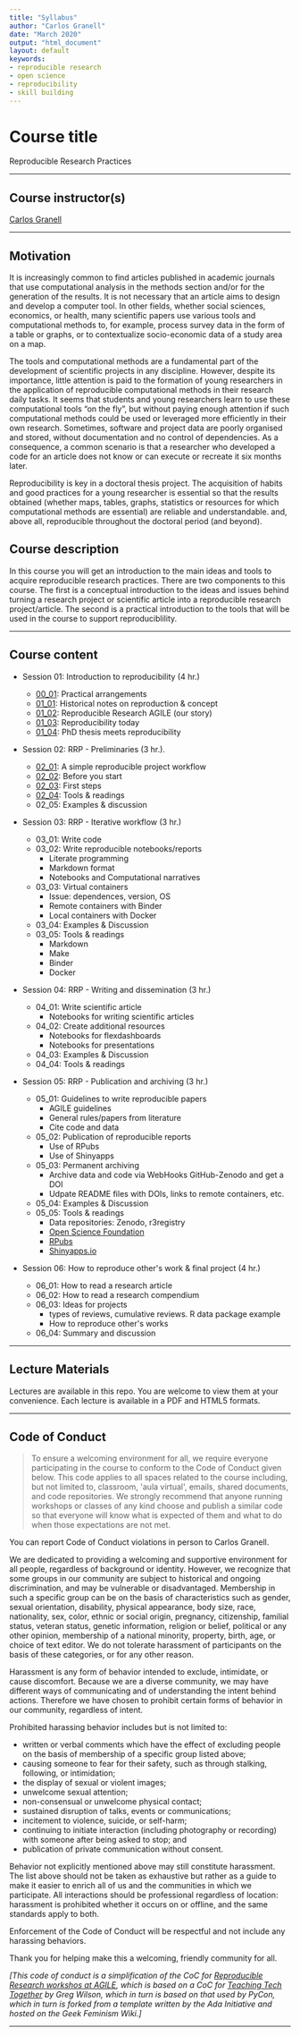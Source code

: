 ```yaml
---
title: "Syllabus"
author: "Carlos Granell"
date: "March 2020"
output: "html_document"
layout: default
keywords:
- reproducible research
- open science
- reproducibility
- skill building
---
```



# Course title

Reproducible Research Practices

---

## Course instructor(s)
[Carlos Granell](http://carlosgranell.eu) 

---

## Motivation 

It is increasingly common to find articles published in academic journals that use computational analysis in the methods section and/or for the generation of the results. It is not necessary that an article aims to design and develop a computer tool. In other fields, whether social sciences, economics, or health, many scientific papers use various tools and computational methods to, for example, process survey data in the form of a table or graphs, or to contextualize socio-economic data of a study area on a map.

The tools and computational methods are a fundamental part of the development of scientific projects in any discipline. However, despite its importance, little attention is paid to the formation of young researchers in the application of reproducible computational methods in their research daily tasks. It seems that students and young researchers learn to use these computational tools “on the fly”, but without paying enough attention if such computational methods could be used or leveraged more efficiently in their own research. Sometimes, software and project data are poorly organised and stored, without documentation and no control of dependencies. As a consequence, a common scenario is that a researcher who developed a code for an article does not know or can execute or recreate it six months later.

Reproducibility is key in a doctoral thesis project. The acquisition of habits and good practices for a young researcher is essential so that the results obtained (whether maps, tables, graphs, statistics or resources for which computational methods are essential) are reliable and understandable. and, above all, reproducible throughout the doctoral period (and beyond).

## Course description

In this course you will get an introduction to the main ideas and tools to acquire reproducible research practices. There are two components to this course. The first is a conceptual introduction to the ideas and issues behind  turning a research project or scientific article into a reproducible research project/article. The second is a practical introduction to the tools that will be used in the course to support reproduciblility. 

---

## Course content

* Session 01: Introduction to reproducibility (4 hr.)
  * [00_01](http://www3.uji.es/~canut/rrp20/00_01.html): Practical arrangements
  * [01_01](http://www3.uji.es/~canut/rrp20/01_01.html): Historical notes on reproduction & concept
  * [01_02](http://www3.uji.es/~canut/rrp20/01_02.html): Reproducible Research AGILE (our story)
  * [01_03](http://www3.uji.es/~canut/rrp20/01_03.html): Reproducibility today
  * [01_04](http://www3.uji.es/~canut/rrp20/01_04.html): PhD thesis meets reproducibility

* Session 02: RRP - Preliminaries (3 hr.).
  * [02_01](http://www3.uji.es/~canut/rrp20/02_01.html): A simple reproducible project workflow 
  * [02_02](http://www3.uji.es/~canut/rrp20/02_02.html): Before you start 
  * [02_03](http://www3.uji.es/~canut/rrp20/02_03.html): First steps
  * [02_04](http://www3.uji.es/~canut/rrp20/02_04.html): Tools & readings
  * 02_05: Examples & discussion
  
* Session 03: RRP - Iterative workflow (3 hr.)
  * 03_01: Write code
  * 03_02: Write reproducible notebooks/reports
    * Literate programming 
    * Markdown format
    * Notebooks and Computational narratives
  * 03_03: Virtual containers
    * Issue: dependences, version, OS
    * Remote containers with Binder
    * Local containers with Docker
  * 03_04: Examples & Discussion
  * 03_05: Tools & readings
    * Markdown
    * Make
    * Binder
    * Docker
    
* Session 04: RRP - Writing and dissemination (3 hr.)
  * 04_01: Write scientific article
    * Notebooks for writing scientific articles
  * 04_02: Create additional resources
    * Notebooks for flexdashboards
    * Notebooks for presentations
  * 04_03: Examples & Discussion
  * 04_04: Tools & readings

* Session 05: RRP - Publication and archiving (3 hr.)
  * 05_01: Guidelines to write reproducible papers
    * AGILE guidelines
    * General rules/papers from literature
    * Cite code and data
  * 05_02: Publication of reproducible reports
    * Use of RPubs
    * Use of Shinyapps 
  * 05_03: Permanent archiving 
    * Archive data and code via WebHooks GitHub-Zenodo and get a DOI
    * Udpate README files with DOIs, links to remote containers, etc.
  * 05_04: Examples & Discussion  
  * 05_05: Tools & readings
    * Data repositories: Zenodo, r3registry
    * [Open Science Foundation](https://osf.io/)
    * [RPubs](https://rpubs.com/)
    * [Shinyapps.io](https://www.shinyapps.io/)
  
* Session 06: How to reproduce other's work & final project (4 hr.)
  * 06_01: How to read a research article
  * 06_02: How to read a research compendium
  * 06_03: Ideas for projects
    * types of reviews, cumulative reviews. R data package example
    * How to reproduce other's works
  * 06_04: Summary and discussion

---

## Lecture Materials

Lectures are available in this repo. You are welcome to view them at your convenience. Each lecture is available in a PDF and HTML5 formats. 

---


## Code of Conduct

> To ensure a welcoming environment for all, we require everyone participating in the course to conform to the Code of Conduct given below. This code applies to all spaces related to the course including, but not limited to, classroom, 'aula virtual', emails, shared documents, and code repositories. We strongly recommend that anyone running workshops or classes of any kind choose and publish a similar code so that everyone will know what is expected of them and what to do when those expectations are not met.

You can report Code of Conduct violations in person to Carlos Granell.

We are dedicated to providing a welcoming and supportive environment for all people, regardless of background or identity. However, we recognize that some groups in our community are subject to historical and ongoing discrimination, and may be vulnerable or disadvantaged. Membership in such a specific group can be on the basis of characteristics such as gender, sexual orientation, disability, physical appearance, body size, race, nationality, sex, color, ethnic or social origin, pregnancy, citizenship, familial status, veteran status, genetic information, religion or belief, political or any other opinion, membership of a national minority, property, birth, age, or choice of text editor. We do not tolerate harassment of participants on the basis of these categories, or for any other reason.

Harassment is any form of behavior intended to exclude, intimidate, or cause discomfort. Because we are a diverse community, we may have different ways of communicating and of understanding the intent behind actions. Therefore we have chosen to prohibit certain forms of behavior in our community, regardless of intent.

Prohibited harassing behavior includes but is not limited to:

- written or verbal comments which have the effect of excluding people on the basis of membership of a specific group listed above;
- causing someone to fear for their safety, such as through stalking, following, or intimidation;
- the display of sexual or violent images;
- unwelcome sexual attention;
- non-consensual or unwelcome physical contact;
- sustained disruption of talks, events or communications;
- incitement to violence, suicide, or self-harm;
- continuing to initiate interaction (including photography or recording) with someone after being asked to stop; and
- publication of private communication without consent.

Behavior not explicitly mentioned above may still constitute harassment. The list above should not be taken as exhaustive but rather as a guide to make it easier to enrich all of us and the communities in which we participate.
All interactions should be professional regardless of location: harassment is prohibited whether it occurs on or offline, and the same standards apply to both.

Enforcement of the Code of Conduct will be respectful and not include any harassing behaviors.

Thank you for helping make this a welcoming, friendly community for all.

_[This code of conduct is a simplification of the CoC for [Reproducible Research workshos at AGILE](https://o2r.info/reproducible-agile/), which is based on a CoC for [Teaching Tech Together](http://teachtogether.tech/) by Greg Wilson, which in turn is based on that used by PyCon, which in turn is forked from a template written by the Ada Initiative and hosted on the Geek Feminism Wiki.]_

---


